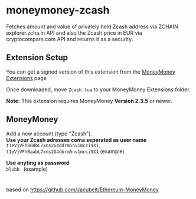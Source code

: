 # moneymoney-zcash

Fetches amount and value of privately held Zcash address via ZCHAIN explorer.zcha.in API and also the Zcash price in EUR via cryptocompare.com API and returns it as a security.  


## Extension Setup

You can get a signed version of this extension from the [MoneyMoney Extensions](https://moneymoney-app.com/extensions/) page

Once downloaded, move `Zcash.lua` to your MoneyMoney Extensions folder.

**Note:** This extension requires MoneyMoney **Version 2.3.5** or newer.


## MoneyMoney

Add a new account (type "Zcash").  
**Use your Zcash adresses coma seperated as user name**  
`t1eVjVFhBGHbL7xns2G4ddrm5nv1mcci9X1, t1eVjVFhBaabL7xns2G4dbrm5nv1mcci9X1` (example)

**Use anyting as password**  
`blubb ` (example)

#
based on https://github.com/Jacubeit/Ethereum-MoneyMoney
